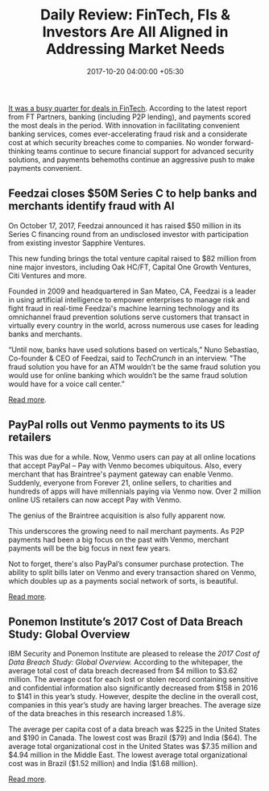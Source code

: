 ﻿---
title: 'Daily Review: FinTech, FIs & Investors Are All Aligned in Addressing Market
  Needs'
date: 2017-10-20 04:00:00 +05:30
categories:
- Fintech
- Insights
tags:
- Asia
- Europe
- Feedzai
- insights
- Paypal
- US
- Venmo
Person: MEDICI Team
category:
- Fintech
- Insights
Markets:
- Asia
- Europe
- Feedzai
- insights
- Paypal
- US
- Venmo
type: post
status: publish
layout: post
---

<p><a href="https://www.bloomberg.com/news/articles/2017-10-16/fintech-deals-focus-on-peer-to-peer-payments-in-busy-quarter">It was a busy quarter for deals in FinTech</a>. According to the latest report from FT Partners, banking (including P2P lending), and payments scored the most deals in the period. With innovation in facilitating convenient banking services, comes ever-accelerating fraud risk and a considerate cost at which security breaches come to companies. No wonder forward-thinking teams continue to secure financial support for advanced security solutions, and payments behemoths continue an aggressive push to make payments convenient. </p>
<h2>Feedzai closes $50M Series C to help banks and merchants identify fraud with AI</h2>
<p>On October 17, 2017, Feedzai announced it has raised $50 million in its Series C financing round from an undisclosed investor with participation from existing investor Sapphire Ventures. </p>
<p>This new funding brings the total venture capital raised to $82 million from nine major investors, including Oak HC/FT, Capital One Growth Ventures, Citi Ventures and more. </p>
<p>Founded in 2009 and headquartered in San Mateo, CA, Feedzai is a leader in using artificial intelligence to empower enterprises to manage risk and fight fraud in real-time Feedzai's machine learning technology and its omnichannel fraud prevention solutions serve customers that transact in virtually every country in the world, across numerous use cases for leading banks and merchants. </p>
<p>“Until now, banks have used solutions based on verticals,” Nuno Sebastiao, Co-founder &amp; CEO of Feedzai, said to <i>TechCrunch </i>in an interview. "The fraud solution you have for an ATM wouldn’t be the same fraud solution you would use for online banking which wouldn’t be the same fraud solution would have for a voice call center.”</p>
<p><a href="https://techcrunch.com/2017/10/17/feedzai-closes-50m-series-c-to-help-banks-and-merchants-identify-fraud-with-ai/">Read more</a>. </p>
<h2>PayPal rolls out Venmo payments to its US retailers</h2>
<p>This was due for a while. Now, Venmo users can pay at all online locations that accept PayPal – Pay with Venmo becomes ubiquitous. Also, every merchant that has Braintree's payment gateway can enable Venmo. Suddenly, everyone from Forever 21, online sellers, to charities and hundreds of apps will have millennials paying via Venmo now. Over 2 million online US retailers can now accept Pay with Venmo. </p>
<p>The genius of the Braintree acquisition is also fully apparent now. </p>
<p>This underscores the growing need to nail merchant payments. As P2P payments had been a big focus on the past with Venmo, merchant payments will be the big focus in next few years. </p>
<p>Not to forget, there's also PayPal’s consumer purchase protection. The ability to split bills later on Venmo and every transaction shared on Venmo, which doubles up as a payments social network of sorts, is beautiful.</p>
<p><a href="https://www.cnbc.com/2017/10/17/paypal-rolls-out-venmo-payments-to-its-us-retailers.html">Read more</a>. </p>
<h2>Ponemon Institute’s 2017 Cost of Data Breach Study: Global Overview</h2>
<p>IBM Security and Ponemon Institute are pleased to release the <em>2017 Cost of Data Breach Study: Global Overview.</em> According to the whitepaper, the average total cost of data breach decreased from $4 million to $3.62 million. The average cost for each lost or stolen record containing sensitive and confidential information also significantly decreased from $158 in 2016 to $141 in this year’s study. However, despite the decline in the overall cost, companies in this year’s study are having larger breaches. The average size of the data breaches in this research increased 1.8%.</p>
<p>The average per capita cost of a data breach was $225 in the United States and $190 in Canada. The lowest cost was Brazil ($79) and India ($64). The average total organizational cost in the United States was $7.35 million and $4.94 million in the Middle East. The lowest average total organizational cost was in Brazil ($1.52 million) and India ($1.68 million).</p>
<p><a href="https://www-01.ibm.com/common/ssi/cgi-bin/ssialias?htmlfid=SEL03130WWEN&amp;">Read more</a>. </p>
